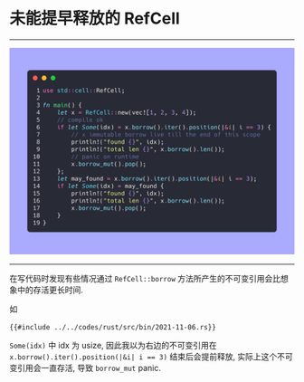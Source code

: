 # 未能提早释放的 RefCell

---

![code](/static/assets/2021_11_06/refcell.png)

---

在写代码时发现有些情况通过 `RefCell::borrow` 方法所产生的不可变引用会比想象中的存活更长时间.

如
```
{{#include ../../codes/rust/src/bin/2021-11-06.rs}}
```

`Some(idx)` 中 idx 为 usize, 因此我以为右边的不可变引用在 `x.borrow().iter().position(|&i| i == 3)` 结束后会提前释放, 实际上这个不可变引用会一直存活, 导致 `borrow_mut` panic.

